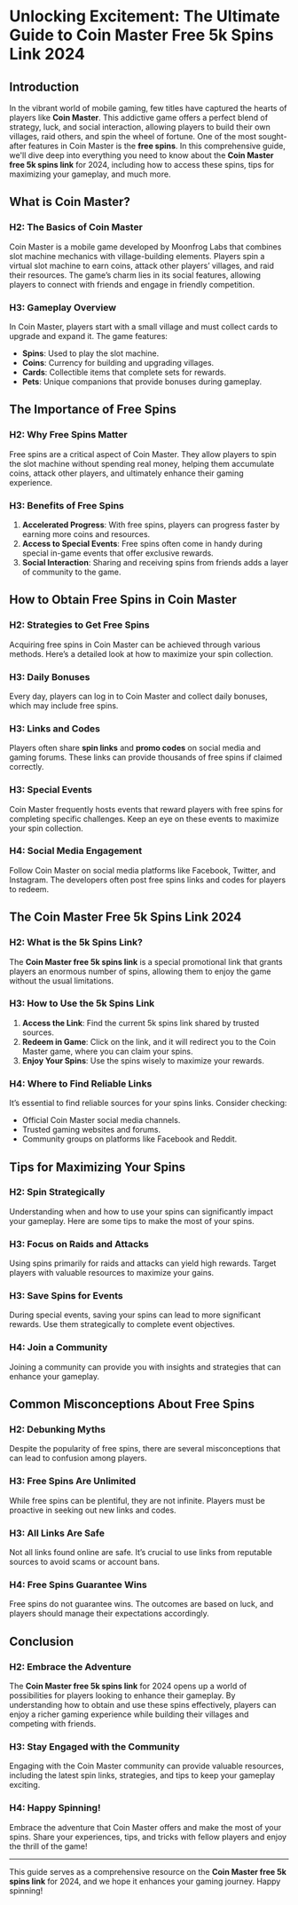 # Unlocking Excitement: The Ultimate Guide to Coin Master Free 5k Spins Link 2024

## Introduction

In the vibrant world of mobile gaming, few titles have captured the hearts of players like **Coin Master**. This addictive game offers a perfect blend of strategy, luck, and social interaction, allowing players to build their own villages, raid others, and spin the wheel of fortune. One of the most sought-after features in Coin Master is the **free spins**. In this comprehensive guide, we'll dive deep into everything you need to know about the **Coin Master free 5k spins link** for 2024, including how to access these spins, tips for maximizing your gameplay, and much more.

## What is Coin Master?

### H2: The Basics of Coin Master

Coin Master is a mobile game developed by Moonfrog Labs that combines slot machine mechanics with village-building elements. Players spin a virtual slot machine to earn coins, attack other players’ villages, and raid their resources. The game’s charm lies in its social features, allowing players to connect with friends and engage in friendly competition.

### H3: Gameplay Overview

In Coin Master, players start with a small village and must collect cards to upgrade and expand it. The game features:

- **Spins**: Used to play the slot machine.
- **Coins**: Currency for building and upgrading villages.
- **Cards**: Collectible items that complete sets for rewards.
- **Pets**: Unique companions that provide bonuses during gameplay.

## The Importance of Free Spins

### H2: Why Free Spins Matter

Free spins are a critical aspect of Coin Master. They allow players to spin the slot machine without spending real money, helping them accumulate coins, attack other players, and ultimately enhance their gaming experience.

### H3: Benefits of Free Spins

1. **Accelerated Progress**: With free spins, players can progress faster by earning more coins and resources.
2. **Access to Special Events**: Free spins often come in handy during special in-game events that offer exclusive rewards.
3. **Social Interaction**: Sharing and receiving spins from friends adds a layer of community to the game.

## How to Obtain Free Spins in Coin Master

### H2: Strategies to Get Free Spins

Acquiring free spins in Coin Master can be achieved through various methods. Here’s a detailed look at how to maximize your spin collection.

### H3: Daily Bonuses

Every day, players can log in to Coin Master and collect daily bonuses, which may include free spins.

### H3: Links and Codes

Players often share **spin links** and **promo codes** on social media and gaming forums. These links can provide thousands of free spins if claimed correctly.

### H3: Special Events

Coin Master frequently hosts events that reward players with free spins for completing specific challenges. Keep an eye on these events to maximize your spin collection.

### H4: Social Media Engagement

Follow Coin Master on social media platforms like Facebook, Twitter, and Instagram. The developers often post free spins links and codes for players to redeem.

## The Coin Master Free 5k Spins Link 2024

### H2: What is the 5k Spins Link?

The **Coin Master free 5k spins link** is a special promotional link that grants players an enormous number of spins, allowing them to enjoy the game without the usual limitations.

### H3: How to Use the 5k Spins Link

1. **Access the Link**: Find the current 5k spins link shared by trusted sources.
2. **Redeem in Game**: Click on the link, and it will redirect you to the Coin Master game, where you can claim your spins.
3. **Enjoy Your Spins**: Use the spins wisely to maximize your rewards.

### H4: Where to Find Reliable Links

It’s essential to find reliable sources for your spins links. Consider checking:

- Official Coin Master social media channels.
- Trusted gaming websites and forums.
- Community groups on platforms like Facebook and Reddit.

## Tips for Maximizing Your Spins

### H2: Spin Strategically

Understanding when and how to use your spins can significantly impact your gameplay. Here are some tips to make the most of your spins.

### H3: Focus on Raids and Attacks

Using spins primarily for raids and attacks can yield high rewards. Target players with valuable resources to maximize your gains.

### H3: Save Spins for Events

During special events, saving your spins can lead to more significant rewards. Use them strategically to complete event objectives.

### H4: Join a Community

Joining a community can provide you with insights and strategies that can enhance your gameplay.

## Common Misconceptions About Free Spins

### H2: Debunking Myths

Despite the popularity of free spins, there are several misconceptions that can lead to confusion among players.

### H3: Free Spins Are Unlimited

While free spins can be plentiful, they are not infinite. Players must be proactive in seeking out new links and codes.

### H3: All Links Are Safe

Not all links found online are safe. It’s crucial to use links from reputable sources to avoid scams or account bans.

### H4: Free Spins Guarantee Wins

Free spins do not guarantee wins. The outcomes are based on luck, and players should manage their expectations accordingly.

## Conclusion

### H2: Embrace the Adventure

The **Coin Master free 5k spins link** for 2024 opens up a world of possibilities for players looking to enhance their gameplay. By understanding how to obtain and use these spins effectively, players can enjoy a richer gaming experience while building their villages and competing with friends.

### H3: Stay Engaged with the Community

Engaging with the Coin Master community can provide valuable resources, including the latest spin links, strategies, and tips to keep your gameplay exciting.

### H4: Happy Spinning!

Embrace the adventure that Coin Master offers and make the most of your spins. Share your experiences, tips, and tricks with fellow players and enjoy the thrill of the game!

---

This guide serves as a comprehensive resource on the **Coin Master free 5k spins link** for 2024, and we hope it enhances your gaming journey. Happy spinning!
